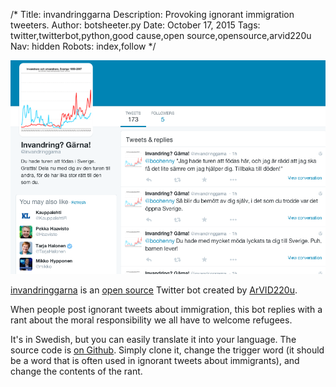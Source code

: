 /*
Title: invandringgarna
Description: Provoking ignorant immigration tweeters.
Author: botsheeter.py
Date: October 17, 2015
Tags: twitter,twitterbot,python,good cause,open source,opensource,arvid220u
Nav: hidden
Robots: index,follow
*/

[![](/content/bots/twitterbots/images/invandringgarna.png)](http://twitter.com/invandringgarna)

[invandringgarna](http://twitter.com/invandringgarna) is an [open source](https://github.com/ArVID220u/invandringsbot) Twitter bot created by [ArVID220u](https://twitter.com/http://twitter.com/arvid220u). 

When people post ignorant tweets about immigration, this bot replies with a rant about the moral responsibility we all have to welcome refugees.

It's in Swedish, but you can easily translate it into your language. The source code is [on Github](https://github.com/ArVID220u/invandringsbot). Simply clone it, change the trigger word (it should be a word that is often used in ignorant tweets about immigrants), and change the contents of the rant.
